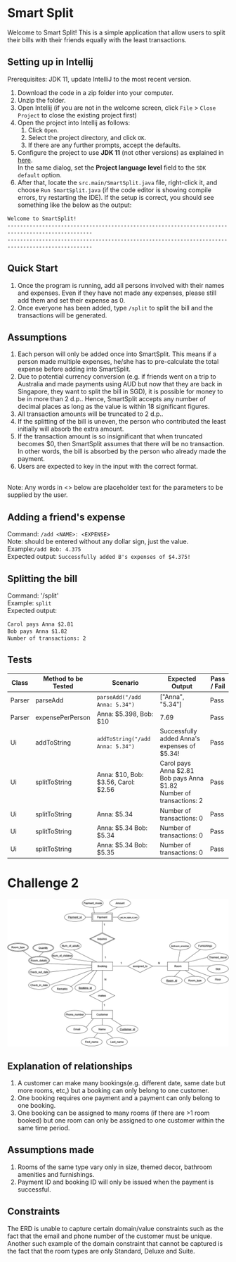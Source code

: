 # Smart Split
Welcome to Smart Split! This is a simple application that allow users to split their bills with their friends equally
with the least transactions.

## Setting up in Intellij
Prerequisites: JDK 11, update IntelliJ to the most recent version. 
1. Download the code in a zip folder into your computer. 
2. Unzip the folder.
3. Open Intellij (if you are not in the welcome screen, click `File` > `Close Project` to close the existing project first)
4. Open the project into Intellij as follows:
    1. Click `Open`.
    1. Select the project directory, and click `OK`.
    1. If there are any further prompts, accept the defaults.
5. Configure the project to use **JDK 11** (not other versions) as explained in 
[here](https://www.jetbrains.com/help/idea/sdk.html#set-up-jdk).<br>
   In the same dialog, set the **Project language level** field to the `SDK default` option.
6. After that, locate the `src.main/SmartSplit.java` file, right-click it, and choose `Run SmartSplit.java` (if the 
code editor is showing compile errors, try restarting the IDE). If the setup is correct, you should see something like 
the below as the output:
```
Welcome to SmartSplit!
-------------------------------------------------------------------------------------------------
-------------------------------------------------------------------------------------------------
```

## Quick Start
1. Once the program is running, add all persons involved with their names and expenses. Even if they have not made any expenses, please still add
them and set their expense as 0. 
2. Once everyone has been added, type `/split` to split the bill and the transactions will be generated. 

## Assumptions 
1. Each person will only be added once into SmartSplit. This means if a person made multiple expenses, he/she has to 
pre-calculate the total expense before adding into SmartSplit.
2. Due to potential currency conversion (e.g. if friends went on a trip to Australia and made payments using AUD but 
now that they are back in Singapore, they want to split the bill in SGD), it is possible for money to be in more than 
2 d.p.. Hence, SmartSplit accepts any number of decimal places as long as the value is within 18 significant figures. 
3. All transaction amounts will be truncated to 2 d.p..
4. If the splitting of the bill is uneven, the person who contributed the least initially will absorb the extra amount. 
5. If the transaction amount is so insignificant that when truncated becomes $0, then SmartSplit assumes that there will
be no transaction. In other words, the bill is absorbed by the person who already made the payment.
6. Users are expected to key in the input with the correct format.
<br/>
Note: Any words in <> below are placeholder text for the parameters to be supplied by the user.

## Adding a friend's expense
Command: `/add <NAME>: <EXPENSE>`
<br>
Note: <EXPENSE> should be entered without any dollar sign, just the value. 
<br>
Example:`/add Bob: 4.375`
<br>
Expected output: `Successfully added B's expenses of $4.375!`

## Splitting the bill 
Command: '/split'
<br>
Example: `split`
<br>
Expected output: 
```
Carol pays Anna $2.81
Bob pays Anna $1.82
Number of transactions: 2
```

## Tests
| Class |Method to be Tested | Scenario | Expected Output | Pass / Fail |
|----|----|----|----| ---- |
| Parser | parseAdd | `parseAdd("/add Anna: 5.34")` | ["Anna", "5.34"] | Pass |
| Parser | expensePerPerson | Anna: $5.398, Bob: $10 | 7.69 | Pass |
| Ui | addToString | `addToString("/add Anna: 5.34")` | Successfully added Anna's expenses of $5.34! | Pass |
| Ui | splitToString | Anna: $10, Bob: $3.56, Carol: $2.56 | Carol pays Anna $2.81 <br/> Bob pays Anna $1.82 <br/> Number of transactions: 2 | Pass | 
| Ui | splitToString | Anna: $5.34 | Number of transactions: 0 | Pass |
| Ui | splitToString | Anna: $5.34 Bob: $5.34 | Number of transactions: 0 | Pass |
| Ui | splitToString | Anna: $5.34 Bob: $5.35 | Number of transactions: 0 | Pass |

# Challenge 2
![Picture of ERD.](./RMS_ERD.png)

## Explanation of relationships
1. A customer can make many bookings(e.g. different date, same date but more rooms, etc,) but a booking can only belong 
to one customer.
2. One booking requires one payment and a payment can only belong to one booking. 
3. One booking can be assigned to many rooms (if there are >1 room booked) but one room can only be assigned to one 
customer within the same time period. 

## Assumptions made
1. Rooms of the same type vary only in size, themed decor, bathroom amenities and furnishings.
2. Payment ID and booking ID will only be issued when the payment is successful.

## Constraints
The ERD is unable to capture certain domain/value constraints such as the fact that the email and phone number of the
customer must be unique. Another such example of the domain constraint that cannot be captured is the fact that the room
types are only Standard, Deluxe and Suite. 
